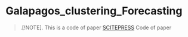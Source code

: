 # Galapagos_clustering_Forecasting
> .[!NOTE].
> This is a code of paper [SCITEPRESS](https://www.scitepress.org/PublicationsDetail.aspx?ID=6cfdguPTxxE=&t=1
)
 Code of paper
